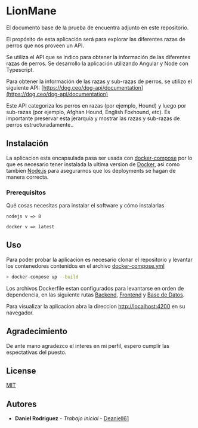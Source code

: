 # LionMane
El documento base de la prueba de encuentra adjunto en este repositorio.

El
propósito de esta aplicación será para explorar las diferentes razas de perros que nos
proveen un API.

Se utiliza el API que se indico para obtener la información de las
diferentes razas de perros. Se desarrollo la aplicación
utilizando Angular y Node con Typescript.

Para obtener la información de las razas y sub-razas de perros, se utilizo el siguiente
API: 
[https://dog.ceo/dog-api/documentation](https://dog.ceo/dog-api/documentation)

Este API categoriza los perros en razas (por ejemplo, Hound) y luego por sub-razas
(por ejemplo, Afghan Hound, English Foxhound, etc). Es importante preservar esta
jerarquía y mostrar las razas y sub-razas de perros estructuradamente..

## Instalación
La aplicacion esta encapsulada pasa ser usada con [docker-compose](https://docs.docker.com/compose/) por lo que es necesario tener instalada la ultima version de [Docker](https://www.docker.com/products/docker-desktop), asi como tambien [Node.js](https://nodejs.org/es/download/) para asegurarnos que los deployments se hagan de manera correcta.
### Prerequisitos

Qué cosas necesitas para instalar el software y cómo instalarlas

```
nodejs v => 8
```
```
docker v => latest
```
## Uso
Para poder probar la aplicacion es necesario clonar el repositorio y levantar los contenedores contenidos en el archivo [docker-compose.yml](https://docs.docker.com/compose/compose-file/)
```bash
> docker-compose up --build
```
Los archivos Dockerfile estan configurados para levantarse en orden de dependencia, en las siguiente rutas [Backend](http://localhost:8000), [Frontend](http://localhost:4200) y [Base de Datos](http://localhost:3306).

Para visualizar la aplicacion abra la direccion [http://localhost:4200](http://localhost:4200) en su navegador.

## Agradecimiento
De ante mano agradezco el interes en mi perfil, espero cumplir las espectativas del puesto.

## License
[MIT](https://choosealicense.com/licenses/mit/)

## Autores

* **Daniel Rodriguez** - *Trabajo inicial* - [Deaniell61](https://github.com/Deaniell61)
